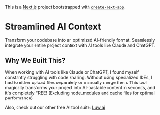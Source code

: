 This is a [Next.js](https://nextjs.org) project bootstrapped with [`create-next-app`](https://nextjs.org/docs/app/api-reference/cli/create-next-app).



# Streamlined AI Context

Transform your codebase into an optimized AI-friendly format. Seamlessly integrate your entire project context with AI tools like Claude and ChatGPT.

## Why We Built This?

When working with AI tools like Claude or ChatGPT, I found myself constantly struggling with code sharing. Without using specialized IDEs, I had to either upload files separately or manually merge them. This tool magically transforms your project into AI-pastable content in seconds, and it's completely FREE! (Excluding node_modules and cache files for optimal performance)

Also, check out our other free AI tool suite: [Luw.ai](https://luw.ai?utm_source=PinnGit)
